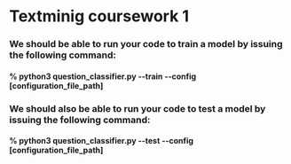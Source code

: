 # Textminig coursework 1


### We should be able to run your code to train a model by issuing the following command:
#### % python3 question_classifier.py --train --config [configuration_file_path]
### We should also be able to run your code to test a model by issuing the following command:
#### % python3 question_classifier.py --test --config [configuration_file_path]